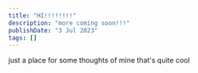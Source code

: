 ```yaml
---
title: "HI!!!!!!!!"
description: "more coming soon!!!"
publishDate: "3 Jul 2023"
tags: []
---
```


just a place for some thoughts of mine that's quite cool